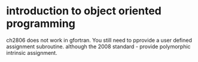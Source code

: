 # introduction to object oriented programming

ch2806 does not work in gfortran. You still need to pprovide a user defined assignment subroutine.
although the 2008 standard - provide polymorphic intrinsic assignment.
